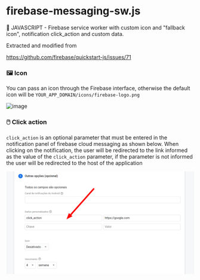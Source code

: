 # firebase-messaging-sw.js
💬 JAVASCRIPT - Firebase service worker with custom icon and "fallback icon", notification click_action and custom data.

Extracted and modified from

https://github.com/firebase/quickstart-js/issues/71

### 🖼️ Icon
You can pass an icon through the Firebase interface, otherwise the default icon will be `YOUR_APP_DOMAIN/icons/firebase-logo.png`

![image](https://user-images.githubusercontent.com/21183964/118019538-7acca980-b32f-11eb-9aa2-a8240e9c6b49.png)

### 🖱️ Click action

`click_action` is an optional parameter that must be entered in the notification panel of firebase cloud messaging as shown below. When clicking on the notification, the user will be redirected to the link informed as the value of the `click_action` parameter, if the parameter is not informed the user will be redirected to the host of the application

![image](https://github.com/BrunoS3D/firebase-messaging-sw.js/blob/main/image.png)
